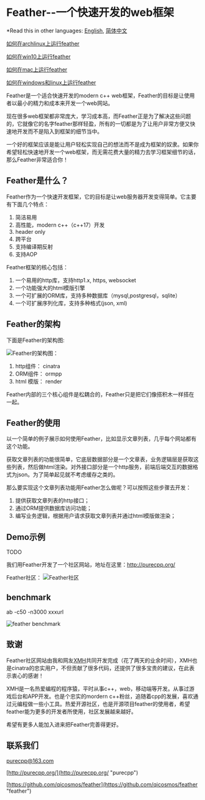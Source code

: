 # Feather--一个快速开发的web框架

*Read this in other languages: [English](https://github.com/qicosmos/feather/blob/master/README.en.md), [简体中文](https://github.com/qicosmos/feather/blob/master/README.md)

[如何在archlinux上运行feather](https://github.com/qicosmos/feather/blob/master/docs/feather%20compile%20and%20run%20in%20marjaro_archlinux(author-SkyFire).md)

[如何在win10上运行feather](https://github.com/qicosmos/feather/blob/master/docs/window_build(author-tc).txt)

[如何在mac上运行feather](https://github.com/qicosmos/feather/blob/master/docs/feather%20Mac%E7%BC%96%E8%AF%91%E6%96%87%E6%A1%A3.md)

[如何在windows和linux上运行feather](https://github.com/qicosmos/feather/blob/master/docs/featehr%20%E4%BD%BF%E7%94%A8.txt)

Feather是一个适合快速开发的modern c++ web框架，Feather的目标是让使用者以最小的精力和成本来开发一个web网站。

现在很多web框架都非常庞大，学习成本高，而Feather正是为了解决这些问题的，它就像它的名字feather那样轻盈，所有的一切都是为了让用户非常方便又快速地开发而不是陷入到框架的细节当中。

一个好的框架应该是能让用户轻松实现自己的想法而不是成为框架的奴隶。如果你希望轻松快速地开发一个web框架，而无需花费大量的精力去学习框架细节的话，那么Feather非常适合你！

## Feather是什么？

Feather作为一个快速开发框架，它的目标是让web服务器开发变得简单。它主要有下面几个特点：

1. 简洁易用
2. 高性能，modern c++（c++17）开发
3. header only
4. 跨平台
5. 支持编译期反射
6. 支持AOP

Feather框架的核心包括：
1. 一个易用的http库，支持http1.x, https, websocket
2. 一个功能强大的html模版引擎
3. 一个可扩展的ORM库，支持多种数据库（mysql,postgresql，sqlite）
4. 一个可扩展序列化库，支持多种格式(json, xml)

## Feather的架构

下面是Feather的架构图:

![Feather的架构图](https://github.com/qicosmos/feather/blob/master/framework.png)：

1. http组件：  cinatra
2. ORM组件：   ormpp
3. html 模版： render

Feather内部的三个核心组件是松耦合的，Feather只是把它们像搭积木一样搭在一起。

## Feather的使用

以一个简单的例子展示如何使用Feather，比如显示文章列表，几乎每个网站都有这个功能。

获取文章列表的功能很简单，它底层数据部分是一个文章表，业务逻辑层是获取这些列表，然后做html渲染。对外接口部分是一个http服务，前端后端交互的数据格式为json。为了简单起见就不考虑缓存之类的。

那么要实现这个文章列表功能用Feather怎么做呢？可以按照这些步骤去开发：

1. 提供获取文章列表的http接口；
2. 通过ORM提供数据库访问功能；
3. 编写业务逻辑，根据用户请求获取文章列表并通过html模版做渲染；

## Demo示例

TODO

我们用Feather开发了一个社区网站，地址在这里：http://purecpp.org/

Feather社区：
![Feather社区](https://github.com/qicosmos/feather/blob/master/demo.png)

## benchmark
ab -c50 -n3000 xxxurl

![feather benchmark](https://github.com/qicosmos/feather/blob/master/qps.png)

## 致谢

Feather社区网站由我和网友[XMH](https://github.com/xmh0511/)共同开发完成（花了两天的业余时间），XMH也是cinatra的忠实用户，不但贡献了很多代码，还提供了很多宝贵的建议，在此表示衷心的感谢！

XMH是一名热爱编程的程序猿，平时从事c++，web，移动端等开发。从事过游戏后台和APP开发。也是个忠实的mordern c++粉丝，追随着cpp的发展，喜欢通过元编程做一些小工具。热爱开源社区，也是开源项目feather的使用者，希望feather能为更多的开发者所使用，社区发展越来越好。

希望有更多人能加入进来把Feather完善得更好。

## 联系我们

purecpp@163.com

[http://purecpp.org/](http://purecpp.org/ "purecpp")

[https://github.com/qicosmos/feather](https://github.com/qicosmos/feather "feather")
